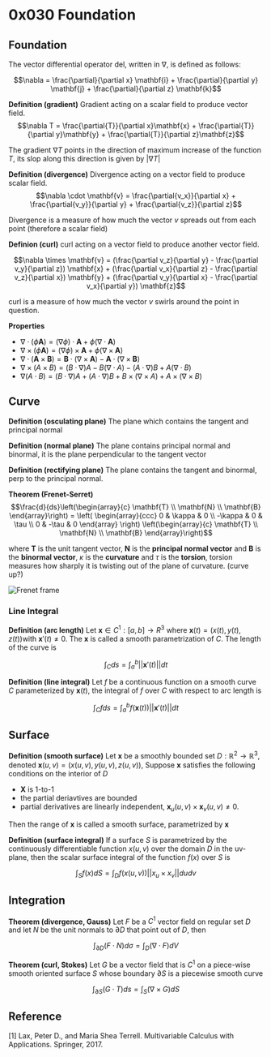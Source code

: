 # 0x030 Foundation

## Foundation
The vector differential operator del, written in $\nabla$, is defined as follows:

$$\nabla = \frac{\partial}{\partial x} \mathbf{i} + \frac{\partial}{\partial y} \mathbf{j} + \frac{\partial}{\partial z} \mathbf{k}$$

**Definition (gradient)** Gradient acting on a scalar field to produce vector field.
$$\nabla T = \frac{\partial{T}}{\partial x}\mathbf{x} + \frac{\partial{T}}{\partial y}\mathbf{y} + \frac{\partial{T}}{\partial z}\mathbf{z}$$

The gradient $\nabla T$ points in the direction of maximum increase of the function $T$, its slop along this direction is given by $|\nabla T|$

**Definition (divergence)** Divergence acting on a vector field to produce scalar field.
$$\nabla \cdot \mathbf{v} = \frac{\partial{v_x}}{\partial x} + \frac{\partial{v_y}}{\partial y} + \frac{\partial{v_z}}{\partial z}$$

Divergence is a measure of how much the vector $v$ spreads out from each point (therefore a scalar field)

**Definion (curl)** curl acting on a vector field to produce another vector field.

$$\nabla \times \mathbf{v} = (\frac{\partial v_z}{\partial y} - \frac{\partial v_y}{\partial z}) \mathbf{x} + (\frac{\partial v_x}{\partial z} - \frac{\partial v_z}{\partial x}) \mathbf{y} + (\frac{\partial v_y}{\partial x} - \frac{\partial v_x}{\partial y}) \mathbf{z}$$

curl is a measure of how much the vector $v$ swirls around the point in question.

**Properties**

- $\nabla \cdot (\phi \mathbf{A}) = (\nabla \phi) \cdot \mathbf{A} + \phi (\nabla \cdot \mathbf{A})$
- $\nabla \times (\phi \mathbf{A}) = (\nabla \phi) \times \mathbf{A} + \phi (\nabla \times \mathbf{A})$
- $\nabla \cdot (\mathbf{A} \times \mathbf{B}) = \mathbf{B} \cdot (\nabla \times \mathbf{A}) - \mathbf{A} \cdot (\nabla \times \mathbf{B})$
- $\nabla \times (A \times B) = (B \cdot \nabla) A - B(\nabla \cdot A) - (A \cdot \nabla)B + A(\nabla \cdot B)$
- $\nabla(A \cdot B) = (B \cdot \nabla) A + (A \cdot \nabla) B + B \times (\nabla \times A) + A \times (\nabla \times B)$



## Curve
**Definition (osculating plane)** The plane which contains the tangent and principal normal

**Definition (normal plane)** The plane contains principal normal and binormal, it is the plane perpendicular to the tangent vector

**Definition (rectifying plane)** The plane contains the tangent and binormal, perp to the principal normal.


**Theorem (Frenet-Serret)** 
$$\frac{d}{ds}\left(\begin{array}{c} \mathbf{T} \\ \mathbf{N} \\ \mathbf{B} \end{array}\right) =
		\left( \begin{array}{ccc}
		0 & \kappa & 0 \\
		-\kappa & 0 & \tau \\
		0 & -\tau & 0
		\end{array} \right)
		\left(\begin{array}{c} \mathbf{T} \\ \mathbf{N} \\ \mathbf{B} \end{array}\right)$$

where $\mathbf{T}$ is the unit tangent vector, $\mathbf{N}$ is the **principal normal vector** and $\mathbf{B}$ is the **binormal vector**, $\kappa$ is the **curvature** and $\tau$ is the **torsion**, torsion measures how sharply it is twisting out of the plane of curvature. (curve up?)

![Frenet frame](https://upload.wikimedia.org/wikipedia/commons/1/11/Frenet.svg)

### Line Integral

**Definition (arc length)** Let $\mathbf{x} \in C^1: [a,b] \to R^3$ where $\mathbf{x}(t) = (x(t), y(t), z(t))$with $\mathbf{x}'(t) \neq 0$. The $\mathbf{x}$ is called a smooth parametrization of $C$. The length of the curve is

$$\int_C ds = \int_a^b ||\mathbf{x}'(t)|| dt$$

**Definition (line integral)** Let $f$ be a continuous function on a smooth curve $C$ parameterized by $\mathbf{x}(t)$, the integral of $f$ over $C$ with respect to arc length is

$$\int_C f ds = \int_a^b f(\mathbf{x}(t))||\mathbf{x}'(t)|| dt$$

## Surface

**Definition (smooth surface)** Let $\mathbf{x}$ be a smoothly bounded set $D: \mathbb{R}^2 \to \mathbb{R}^3$, denoted $\mathbf{x}(u, v) = (x(u,v), y(u,v), z(u,v))$, Suppose $\mathbf{x}$ satisfies the following conditions on the interior of $D$

- $\mathbf{X}$ is 1-to-1
- the partial deriavtives are bounded
- partial derivatives are linearly independent, $\mathbf{x}_u(u,v) \times \mathbf{x}_v(u,v) \neq 0$.

Then the range of $\mathbf{x}$ is called a smooth surface, parametrized by $\mathbf{x}$

**Definition (surface integral)** If a surface $S$ is parametrized by the continuously differentiable function $x(u,v)$ over the domain $D$ in the uv-plane, then the scalar surface integral of the function $f(x)$ over $S$ is

$$\int_S f(x) dS = \int_D f(x(u,v)) || x_u \times x_v || du dv$$

## Integration

**Theorem (divergence, Gauss)** Let $F$ be a $C^1$ vector field on regular set $D$ and let $N$ be the unit normals to $\partial D$ that point out of $D$, then

$$\int_{\partial D} (F \cdot N) d\sigma = \int_D (\nabla \cdot F) dV$$

**Theorem (curl, Stokes)** Let $G$ be a vector field that is $C^1$ on a piece-wise smooth oriented surface $S$ whose boundary $\partial S$ is a piecewise smooth curve

$$\int_{\partial S} (G \cdot T) ds = \int_{S} (\nabla \times G) dS $$


## Reference
[1] Lax, Peter D., and Maria Shea Terrell. Multivariable Calculus with Applications. Springer, 2017.